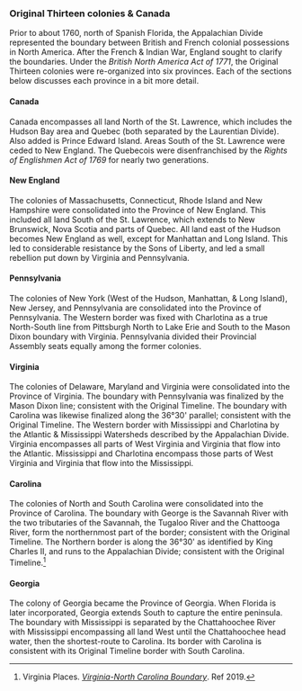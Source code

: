 ### Original Thirteen colonies & Canada

Prior to about 1760, north of Spanish Florida, the Appalachian Divide represented the boundary between British and French colonial possessions in North America. After the French & Indian War, England sought to clarify the boundaries. Under the _British North America Act of 1771_, the Original Thirteen colonies were re-organized into six provinces. Each of the sections below discusses each province in a bit more detail.

#### Canada

Canada encompasses all land North of the St. Lawrence, which includes the Hudson Bay area and Quebec (both separated by the Laurentian Divide). Also added is Prince Edward Island. Areas South of the St. Lawrence were ceded to New England. The Quebecois were disenfranchised by the _Rights of Englishmen Act of 1769_ for nearly two generations.

#### New England

The colonies of Massachusetts, Connecticut, Rhode Island and New Hampshire were consolidated into the Province of New England. This included all land South of the St. Lawrence, which extends to New Brunswick, Nova Scotia and parts of Quebec. All land east of the Hudson becomes New England as well, except for Manhattan and Long Island. This led to considerable resistance by the Sons of Liberty, and led a small rebellion put down by Virginia and Pennsylvania.

#### Pennsylvania

The colonies of New York (West of the Hudson, Manhattan, & Long Island), New Jersey, and Pennsylvania are consolidated into the Province of Pennsylvania. The Western border was fixed with Charlotina as a true North-South line from Pittsburgh North to Lake Erie and South to the Mason Dixon boundary with Virginia. Pennsylvania divided their Provincial Assembly seats equally among the former colonies.

#### Virginia

The colonies of Delaware, Maryland and Virginia were consolidated into the Province of Virginia. The boundary with Pennsylvania was finalized by the Mason Dixon line; consistent with the Original Timeline. The boundary with Carolina was likewise finalized along the 36°30' parallel; consistent with the Original Timeline. The Western border with Mississippi and Charlotina by the Atlantic & Mississippi Watersheds described by the Appalachian Divide. Virginia encompasses all parts of West Virginia and Virginia that flow into the Atlantic. Mississippi and Charlotina encompass those parts of West Virginia and Virginia that flow into the Mississippi.

#### Carolina

The colonies of North and South Carolina were consolidated into the Province of Carolina. The boundary with George is the Savannah River with the two tributaries of the Savannah, the Tugaloo River and the Chattooga River, form the northernmost part of the border; consistent with the Original Timeline. The Northern border is along the 36°30' as identified by King Charles II, and runs to the Appalachian Divide; consistent with the Original Timeline.[^nc-va-boundary]

[^nc-va-boundary]: Virginia Places. _[Virginia-North Carolina Boundary](http://www.virginiaplaces.org/boundaries/ncboundary.html)_. Ref 2019.

#### Georgia

The colony of Georgia became the Province of Georgia. When Florida is later incorporated, Georgia extends South to capture the entire peninsula. The boundary with Mississippi is separated by the Chattahoochee River with Mississippi encompassing all land West until the Chattahoochee head water, then the shortest-route to Carolina. Its border with Carolina is consistent with its Original Timeline border with South Carolina.
